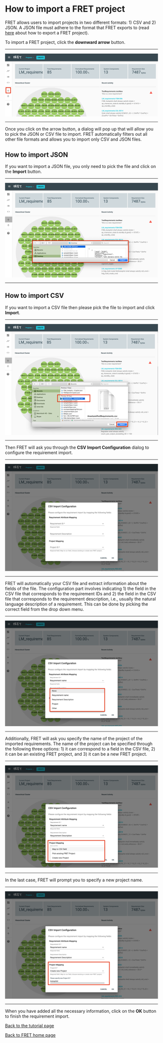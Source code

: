 # How to import a FRET project

FRET allows users to import projects in two different formats: 1) CSV and 2) JSON. A JSON file must adhere to the format that FRET exports to (read [here](./export.md) about how to export a FRET project).

To import a FRET project, click the **downward arrow** button.
***
<img src="../../screen_shots/Import-1.png">

***
Once you click on the arrow button, a dialog will pop up that will allow you to pick the JSON or CSV file to import. FRET automatically filters out all other file formats and allows you to import only CSV and JSON files.

## How to import JSON
If you want to import a JSON file, you only need to pick the file and click on the **Import** button.
***
<img src="../../screen_shots/Import-2a.png">

***
## How to import CSV
If you want to import a CSV file then please pick the file to import and click **Import**.
***
<img src="../../screen_shots/Import-3.png">

***
Then FRET will ask you through the **CSV Import Configuration** dialog to configure the requirement import.
***
<img src="../../screen_shots/Import-4.png">

***
FRET will automatically your CSV file and extract information about the fields of the file. The configuration part involves indicating 1) the field in the CSV file that corresponds to the requirement IDs and 2) the field in the CSV file that corresponds to the requirement description, i.e., usually the natural language description of a requirement. This can be done by picking the correct field from the drop down menu.
***
<img src="../../screen_shots/Import-5.png">

***
Additionally, FRET will ask you specify the name of the project of the imported requirements. The name of the project can be specified through the following three options: 1) it can correspond to a field in the CSV file, 2) it can be an existing FRET project, and 3) it can be a new FRET project.
***
<img src="../../screen_shots/Import-6.png">

***
In the last case, FRET will prompt you to specify a new project name.
***
<img src="../../screen_shots/Import-7.png">

***
When you have added all the necessary information, click on the **OK** button to finish the requirement import.

[Back to the tutorial page](../tutorial.md)

[Back to FRET home page](../../userManual.md)
